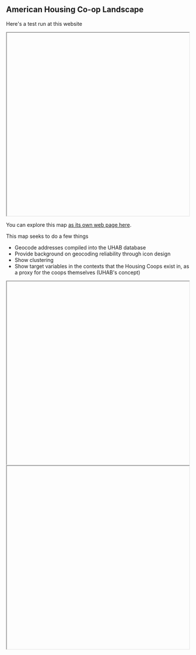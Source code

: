 ## American Housing Co-op Landscape

Here's a test run at this website

<iframe <src=CoopTract.html" height="500" width="500"></iframe>

You can explore this map [as its own web page here](CoopTract.html).

  This map seeks to do a few things
  * Geocode addresses compiled into the UHAB database
  * Provide background on geocoding reliability through icon design
  * Show clustering
  * Show target variables in the contexts that the Housing Coops exist in, as a proxy for the coops themselves (UHAB's concept)

<iframe <src=2019 Black Population In Hennepin County MN by Tract.png" height="500" width="500"></iframe>

<iframe <src=2019 Percentage Black Population In Hennepin County MN by Tract.png" height="500" width="500"></iframe>


